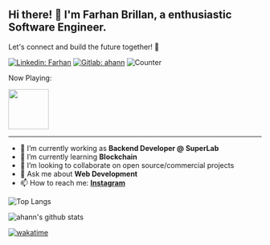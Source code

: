 
## Hi there! 👋 I'm Farhan Brillan, a enthusiastic Software Engineer.

Let's connect and build the future together! 🌟

[![Linkedin: Farhan](https://img.shields.io/badge/-Farhan-blue?style=flat-square&logo=Linkedin&logoColor=white&link=https://www.linkedin.com/in/frhnbrln/)](https://www.linkedin.com/in/frhnbrln/)
[![Gitlab: ahann](https://img.shields.io/badge/-ahann-orange?style=flat-square&logo=Gitlab&logoColor=white&link=https://www.linkedin.com/in/frhnbrln/)](https://gitlab.com/ahann/)
![Counter](https://komarev.com/ghpvc/?username=nyannss)

Now Playing:

<a href="https://spotify-github-profile.vercel.app/api/view.svg?uid=mmzmc4sxythgp17y6hwi2vbcb&redirect=true"><img height="80em" src="https://spotify-github-profile.vercel.app/api/view.svg?uid=mmzmc4sxythgp17y6hwi2vbcb&cover_image=false&theme=default&show_offline=true&background_color=121212&interchange=true"/></a>


---

- 🔭 I’m currently working as **Backend Developer @ SuperLab**
- 🌱 I’m currently learning **Blockchain**
- 👯 I’m looking to collaborate on open source/commercial projects
- 💬 Ask me about **Web Development**
- 📫 How to reach me:
  **[Instagram](https://instagram.com/ahann.dev)**


![Top Langs](https://readme-stats.ahann.dev/api/top-langs/?username=nyannss&count_private=true&layout=compact&theme=dark&hide_border=true)

![ahann's github stats](https://readme-stats.ahann.dev/api?username=nyannss&show_icons=true&count_private=true&hide_border=true&theme=dark)

<!-- [![trophy](https://github-profile-trophy.vercel.app/?username=nyannss)](https://github.com/nyannss/github-profile-trophy) -->

[![wakatime](https://readme-stats.ahann.dev/api/wakatime?username=frhnbrln&langs_count=6&theme=dark&layout=compact&hide_border=true)](https://readme-stats.ahann.dev/api/wakatime?username=frhnbrln&langs_count=6&theme=dark&layout=compact&hide_border=true)
